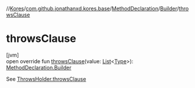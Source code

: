 //[Kores](../../../../index.md)/[com.github.jonathanxd.kores.base](../../index.md)/[MethodDeclaration](../index.md)/[Builder](index.md)/[throwsClause](throws-clause.md)

# throwsClause

[jvm]\
open override fun [throwsClause](throws-clause.md)(value: [List](https://kotlinlang.org/api/latest/jvm/stdlib/kotlin.collections/-list/index.html)<[Type](https://docs.oracle.com/javase/8/docs/api/java/lang/reflect/Type.html)>): [MethodDeclaration.Builder](index.md)

See [ThrowsHolder.throwsClause](../../-throws-holder/throws-clause.md)
